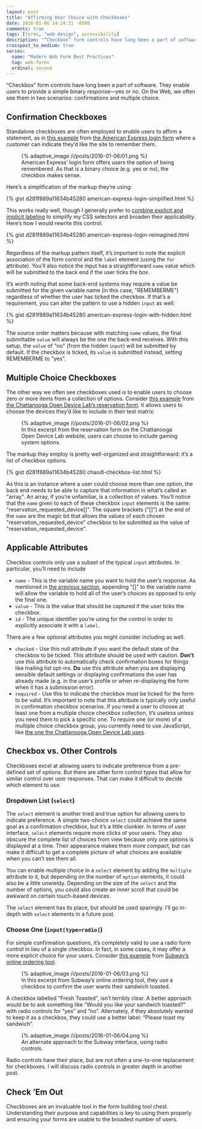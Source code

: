 ```yaml
---
layout: post
title: "Affirming User Choice with Checkboxes"
date: 2016-01-06 14:24:31 -0500
comments: true
tags: [forms, "web design", accessibility]
description: "“Checkbox” form controls have long been a part of software, enabling users to provide a simple binary response—yes or no. Here are some best practices for using them on the Web."
crosspost_to_medium: true
series:
  name: "Modern Web Form Best Practices"
  tag: web-forms
  ordinal: second
---
```


“Checkbox” form controls have long been a part of software. They enable users to provide a simple binary response—yes or no. On the Web, we often see them in two scenarios: confirmations and multiple choice.

<!-- more -->

## Confirmation Checkboxes

Standalone checkboxes are often employed to enable users to affirm a statement, as in [this example](#fig-2016-01-06-01) from [the American Express login form](https://online.americanexpress.com/myca/logon/us/action/LogonHandler?request_type=LogonHandler&Face=en_US#lilo_loginForm) where a customer can indicate they’d like the site to remember them.

<figure id="fig-2016-01-06-01" class="media-container">{% adaptive_image /i/posts/2016-01-06/01.png %}<figcaption>American Express’ login form offers users the option of being remembered. As that is a binary choice (e.g. yes or no), the checkbox makes sense.</figcaption></figure>

Here’s a simplification of the markup they’re using:

{% gist d281f889a11634b45280 american-express-login-simplified.html %}

This works really well, though I generally prefer to [combine explicit and implicit labeling](https://www.aaron-gustafson.com/notebook/labeled-with-love/#an-alternate-approach) to simplify my CSS selectors and broaden their applicability. Here’s how I would rewrite this control:

{% gist d281f889a11634b45280 american-express-login-reimagined.html %}

Regardless of the markup pattern itself, it’s important to note the explicit association of the form control and the `label` element (using the `for` attribute). You’ll also notice the input has a straightforward `name` value which will be submitted to the back end if the user ticks the box.

It’s worth noting that some back-end systems may require a value be submitted for the given variable name (in this case, "REMEMBERME") regardless of whether the user has ticked the checkbox. If that’s a requirement, you can alter the pattern to use a hidden `input` as well:

{% gist d281f889a11634b45280 american-express-login-with-hidden.html %}

The source order matters because with matching `name` values, the final submittable `value` will always be the one the back-end receives. With this setup, the `value` of "no" (from the hidden `input`) will be submitted by default. If the checkbox is ticked, its `value` is submitted instead, setting REMEMBERME to "yes".

## Multiple Choice Checkboxes

The other way we often see checkboxes used is to enable users to choose zero or more items from a collection of options. Consider [this example](#fig-2016-01-06-02) from [the Chattanooga Open Device Lab’s reservation form](http://chadevicelab.org/book-time). It allows users to choose the devices they’d like to include in their test matrix:

<figure id="fig-2016-01-06-02" class="media-container">{% adaptive_image /i/posts/2016-01-06/02.png %}<figcaption>In this excerpt from the reservation form on the Chattanooga Open Device Lab website, users can choose to include gaming system options.</figcaption></figure>

The markup they employ is pretty well-organized and straightforward: it’s a list of checkbox options.

{% gist d281f889a11634b45280 chaodl-checkbox-list.html %}

As this is an instance where a user could choose more than one option, the back end needs to be able to capture that information in what’s called an "array". An array, if you’re unfamiliar, is a collection of values. You’ll notice that the `name` given to each of these checkbox `input` elements is the same: "reservation_requested_device[]". The square brackets ("[]") at the end of the `name` are the magic bit that allows the values of *each* chosen "reservation_requested_device" checkbox to be submitted as the value of "reservation_requested_device".

## Applicable Attributes

Checkbox controls only use a subset of the typical `input` attributes. In particular, you’ll need to include

* `name` - This is the variable name you want to hold the user’s response. As mentioned in [the previous section](#multiple-choice-checkboxes), appending "[]" to the variable name will allow the variable to hold all of the user’s choices as opposed to only the final one.
* `value` - This is the value that should be captured if the user ticks the checkbox.
* `id` - The unique identifier you’re using for the control in order to explicitly associate it with a `label`.

There are a few optional attributes you might consider including as well.

* `checked` - Use this null attribute if you want the default state of the checkbox to be ticked. This attribute should be used with caution. **Don’t** use this attribute to automatically check confirmation boxes for things like mailing list opt-ins. **Do** use this attribute when you are displaying sensible default settings or displaying confirmations the user has already made (e.g. in the user’s profile or when re-displaying the form when it has a submission error).
* `required` - Use this to indicate the checkbox must be ticked for the form to be valid. It’s important to note that this attribute is typically only useful in confirmation checkbox scenarios. If you need a user to choose at least one from a multiple choice checkbox collection, it’s useless unless you need them to pick a specific one. To require one (or more) of a multiple choice checkbox group, you currently need to use JavaScript, like [the one the Chattanooga Open Device Lab uses](https://github.com/easy-designs/easy-checkbox-required.js).

## Checkbox vs. Other Controls

Checkboxes excel at allowing users to indicate preference from a pre-defined set of options. But there are other form control types that allow for similar control over user responses. That can make it difficult to decide which element to use.

### Dropdown List (`select`)

The `select` element is another tried and true option for allowing users to indicate preference. A simple two-choice `select` could achieve the same goal as a confirmation checkbox, but it’s a little clunkier. In terms of user interface, `select` elements require more clicks of your users. They also obscure the complete list of choices from view because only one options is displayed at a time. Their appearance makes them more compact, but can make it difficult to get a complete picture of what choices are available when you can’t see them all.

You can enable multiple choice in a  `select` element by adding the `multiple` attribute to it, but depending on the number of `option` elements, it could also be a little unwieldy. Depending on the size of the `select` and the number of options, you could also create an inner scroll that could be awkward on certain touch-based devices.

The `select` element has its place, but should be used sparingly. I’ll go in-depth with `select` elements in a future post.

### Choose One (`input[type=radio]`)

For simple confirmation questions, it’s completely valid to use a radio form control in lieu of a single checkbox. In fact, in some cases, it may offer a more explicit choice for your users. Consider [this example](#fig-2016-01-06-03) from [Subway’s online ordering tool](https://order.subway.com).

<figure id="fig-2016-01-06-03" class="media-container">{% adaptive_image /i/posts/2016-01-06/03.png %}<figcaption>In this excerpt from Subway’s online ordering tool, they use a checkbox to confirm the user wants their sandwich toasted.</figcaption></figure>

A checkbox labelled "Fresh Toasted", isn’t terribly clear. A better approach would be to ask something like “Would you like your sandwich toasted?” with radio controls for “yes” and “no”. Alternately, if they absolutely wanted to keep it as a checkbox, they could use a better label: “Please toast my sandwich”.

<figure id="fig-2016-01-06-04" class="media-container">{% adaptive_image /i/posts/2016-01-06/04.png %}<figcaption>An alternate approach to the Subway interface, using radio controls.</figcaption></figure>

Radio controls have their place, but are not often a one-to-one replacement for checkboxes. I will discuss radio controls in greater depth in another post.

## Check ’Em Out

Checkboxes are an invaluable tool in the form building tool chest. Understanding their purpose and capabilities is key to using them properly and ensuring your forms are usable to the broadest number of users.
